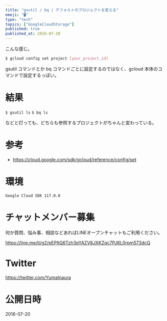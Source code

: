 ```yaml
---
title: "gsutil / bq | デフォルトのプロジェクトを変える"
emoji: "🖥"
type: "tech"
topics: ["GoogleCloudStorage"]
published: true
published_at: 2016-07-20
---
```


こんな感じ。

```bash
$ gcloud config set project [your_project_id]
```

gsutil コマンドとか bq コマンドごとに設定するのではなく、gcloud 本体のコマンドで設定するっぽい。

# 結果

`$ gsutil ls`
`$ bq ls`

などと打っても、どちらも参照するプロジェクトがちゃんと変わっている。

# 参考

- https://cloud.google.com/sdk/gcloud/reference/config/set

# 環境

```
Google Cloud SDK 117.0.0
```








<!-- Update From Qiita API -->

# チャットメンバー募集


何か質問、悩み事、相談などあればLINEオープンチャットもご利用ください。

https://line.me/ti/g2/eEPltQ6Tzh3pYAZV8JXKZqc7PJ6L0rpm573dcQ





# Twitter


https://twitter.com/YumaInaura


<!-- Update From Qiita API -->



# 公開日時

2016-07-20
